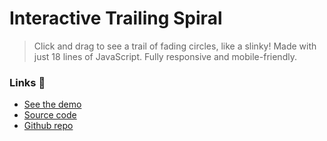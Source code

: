 # Interactive Trailing Spiral

> Click and drag to see a trail of fading circles, like a slinky! Made with just 18 lines of JavaScript. Fully responsive and mobile-friendly.

### Links 🔗
- [See the demo](https://js-interactive-circle-trail.rolandjlevy.repl.co)
- [Source code](https://replit.com/@RolandJLevy/js-interactive-trailing-spiral)
- [Github repo](https://github.com/rolandjlevy/js-interactive-circle-trail)
